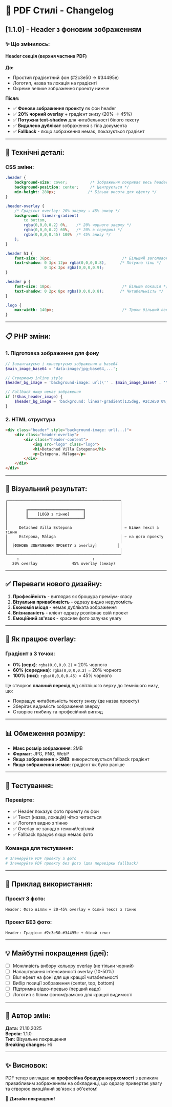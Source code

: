 # 🎨 PDF Стилі - Changelog

## [1.1.0] - Header з фоновим зображенням

### ✨ Що змінилось:

#### **Header секція (верхня частина PDF)**

**До:**
- Простий градієнтний фон (#2c3e50 → #34495e)
- Логотип, назва та локація на градієнті
- Окреме велике зображення проекту нижче

**Після:**
- ✅ **Фонове зображення проекту** як фон header
- ✅ **20% чорний overlay** + градієнт знизу (20% → 45%)
- ✅ **Потужна text-shadow** для читабельності білого тексту
- ✅ **Видалено дублікат** зображення з тіла документа
- ✅ **Fallback** - якщо зображення немає, показується градієнт

---

## 🎨 Технічні деталі:

### CSS зміни:

```css
.header {
    background-size: cover;          /* Зображення покриває весь header */
    background-position: center;     /* Центрується */
    min-height: 280px;              /* Більша висота для ефекту */
}

.header-overlay {
    /* Градієнт overlay: 20% зверху → 45% знизу */
    background: linear-gradient(
        to bottom, 
        rgba(0,0,0,0.2) 0%,    /* 20% чорного зверху */
        rgba(0,0,0,0.2) 60%,   /* 20% в середині */
        rgba(0,0,0,0.45) 100%  /* 45% знизу */
    );
}

.header h1 {
    font-size: 36px;                               /* Більший заголовок */
    text-shadow: 0 3px 12px rgba(0,0,0,0.8),      /* Потужна тінь */
                 0 1px 3px rgba(0,0,0,0.9);
}

.header p {
    font-size: 18px;                               /* Більша локація */
    text-shadow: 0 2px 8px rgba(0,0,0,0.8);       /* Читабельність */
}

.logo {
    max-width: 140px;                              /* Трохи більший логотип */
}
```

---

## 📋 PHP зміни:

### 1. Підготовка зображення для фону
```php
// Завантажуємо і конвертуємо зображення в base64
$main_image_base64 = 'data:image/jpg;base64,...';

// Створюємо inline style
$header_bg_image = 'background-image: url(\'' . $main_image_base64 . '\');';

// Fallback якщо немає зображення
if (!$has_header_image) {
    $header_bg_image = 'background: linear-gradient(135deg, #2c3e50 0%, #34495e 100%);';
}
```

### 2. HTML структура
```html
<div class="header" style="background-image: url(...)">
    <div class="header-overlay">
        <div class="header-content">
            <img src="logo" class="logo">
            <h1>Detached Villa Estepona</h1>
            <p>Estepona, Málaga</p>
        </div>
    </div>
</div>
```

---

## 🎯 Візуальний результат:

```
┌─────────────────────────────────────────────────┐
│                                                 │
│        ╔════════════════════════╗               │
│        ║    [LOGO з тінню]      ║               │
│        ╚════════════════════════╝               │
│                                                 │
│     Detached Villa Estepona                     │ ← Білий текст з тінню
│     Estepona, Málaga                            │ ← на фото проекту
│                                                 │
│  [ФОНОВЕ ЗОБРАЖЕННЯ ПРОЕКТУ з overlay]         │
│                                                 │
└─────────────────────────────────────────────────┘
     ↑                                ↑
   20% overlay               45% overlay (знизу)
```

---

## ✅ Переваги нового дизайну:

1. **Професійність** - виглядає як брошура преміум-класу
2. **Візуальна привабливість** - одразу видно нерухомість
3. **Економія місця** - немає дубліката зображення
4. **Впізнаваність** - клієнт одразу розпізнає свій проект
5. **Емоційний зв'язок** - красиве фото залучає увагу

---

## 🔧 Як працює overlay:

### Градієнт з 3 точок:
- **0% (верх)**: `rgba(0,0,0,0.2)` = 20% чорного
- **60% (середина)**: `rgba(0,0,0,0.2)` = 20% чорного  
- **100% (низ)**: `rgba(0,0,0,0.45)` = 45% чорного

Це створює **плавний перехід** від світлішого верху до темнішого низу, що:
- Покращує читабельність тексту знизу (де назва проекту)
- Зберігає видимість зображення зверху
- Створює глибину та професійний вигляд

---

## 📊 Обмеження розміру:

- **Макс розмір зображення**: 2MB
- **Формат**: JPG, PNG, WebP
- **Якщо зображення > 2MB**: використовується fallback градієнт
- **Якщо зображення немає**: градієнт як було раніше

---

## 🧪 Тестування:

### Перевірте:
- ✅ Header показує фото проекту як фон
- ✅ Текст (назва, локація) чітко читається
- ✅ Логотип видно з тінню
- ✅ Overlay не занадто темний/світлий
- ✅ Fallback працює якщо немає фото

### Команда для тестування:
```bash
# Згенеруйте PDF проекту з фото
# Згенеруйте PDF проекту без фото (для перевірки fallback)
```

---

## 🎨 Приклад використання:

### Проект З фото:
```
Header: Фото вілли + 20-45% overlay + білий текст з тінню
```

### Проект БЕЗ фото:
```
Header: Градієнт #2c3e50→#34495e + білий текст
```

---

## 💡 Майбутні покращення (ідеї):

- [ ] Можливість вибору кольору overlay (не тільки чорний)
- [ ] Налаштування інтенсивності overlay (10-50%)
- [ ] Blur ефект на фоні для ще кращої читабельності
- [ ] Вибір позиції зображення (center, top, bottom)
- [ ] Підтримка відео-превью (перший кадр)
- [ ] Логотип з білим фоном/рамкою для кращої видимості

---

## 📝 Автор змін:

**Дата:** 21.10.2025  
**Версія:** 1.1.0  
**Тип:** Візуальне покращення  
**Breaking changes:** Ні  

---

## ✨ Висновок:

PDF тепер виглядає як **професійна брошура нерухомості** з великим привабливим зображенням на обкладинці, що одразу привертає увагу та створює емоційний зв'язок з об'єктом!

🎉 **Дизайн покращено!**

